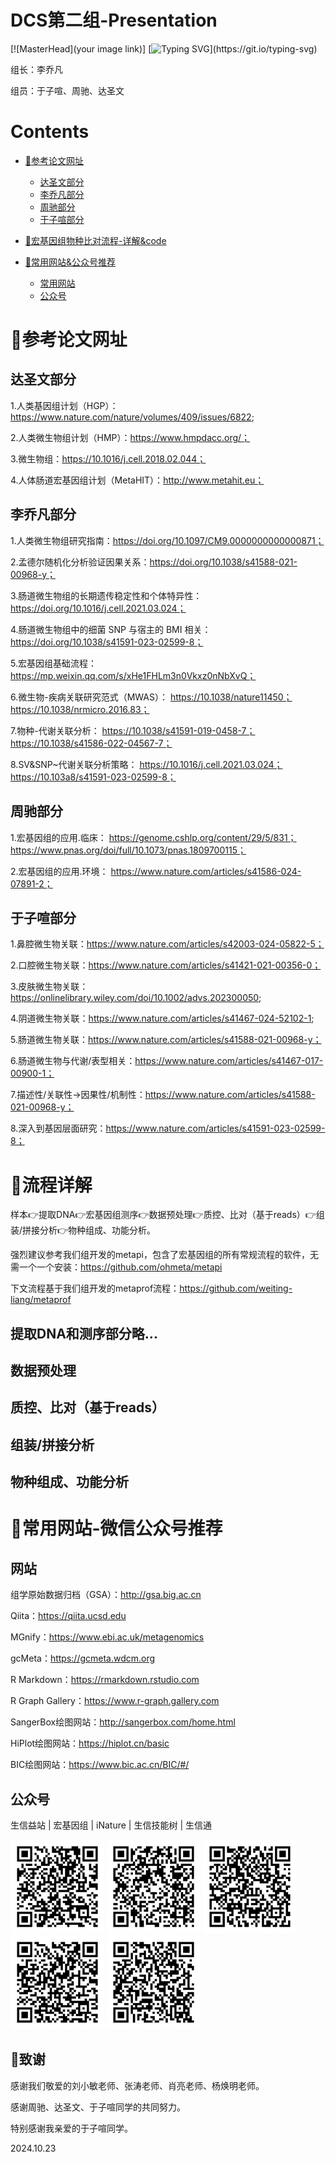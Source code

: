 # DCS第二组-Presentation
[![MasterHead](your image link)]
[![Typing SVG](https://readme-typing-svg.herokuapp.com?font=Fira+Code&pause=1000&width=435&lines=%F0%9F%98%8DDCS%E7%AC%AC%E4%BA%8C%E7%BB%84%E5%85%A8%E4%BD%93%E6%88%90%E5%91%98%E7%A5%9D%E6%82%A8%E8%82%A0%E9%81%93%E5%81%A5%E5%BA%B7%EF%BC%8C%E6%AF%8F%E5%A4%A9%E5%BC%80%E5%BF%83~)](https://git.io/typing-svg)


组长：李乔凡

组员：于子喧、周驰、达圣文

# Contents
- [🌈参考论文网址](#参考论文网址)
	- [达圣文部分](#达圣文部分)
	- [李乔凡部分](#李乔凡部分)
	- [周驰部分](#周驰部分)
	- [于子喧部分](#于子喧部分)

- [🌈宏基因组物种比对流程-详解&code](#流程详解)

- [🌈常用网站&公众号推荐](#常用网站-微信公众号推荐)
	- [常用网站](#网站)
	- [公众号](#公众号)

# 🌈参考论文网址
## 达圣文部分
1.人类基因组计划（HGP）：https://www.nature.com/nature/volumes/409/issues/6822;

2.人类微生物组计划（HMP）：https://www.hmpdacc.org/；

3.微生物组：https://10.1016/j.cell.2018.02.044；

4.人体肠道宏基因组计划（MetaHIT）：http://www.metahit.eu；

## 李乔凡部分
1.人类微生物组研究指南：https://doi.org/10.1097/CM9.0000000000000871；

2.孟德尔随机化分析验证因果关系：https://doi.org/10.1038/s41588-021-00968-y；

3.肠道微生物组的长期遗传稳定性和个体特异性：https://doi.org/10.1016/j.cell.2021.03.024；

4.肠道微生物组中的细菌 SNP 与宿主的 BMI 相关：https://doi.org/10.1038/s41591-023-02599-8；

5.宏基因组基础流程：https://mp.weixin.qq.com/s/xHe1FHLm3n0Vkxz0nNbXvQ；

6.微生物-疾病关联研究范式（MWAS）：
https://10.1038/nature11450；
https://10.1038/nrmicro.2016.83；

7.物种-代谢关联分析：
https://10.1038/s41591-019-0458-7；
https://10.1038/s41586-022-04567-7；

8.SV&SNP~代谢关联分析策略：
https://10.1016/j.cell.2021.03.024；
https://10.103a8/s41591-023-02599-8；

## 周驰部分
1.宏基因组的应用.临床：
https://genome.cshlp.org/content/29/5/831；
https://www.pnas.org/doi/full/10.1073/pnas.1809700115；

2.宏基因组的应用.环境：
https://www.nature.com/articles/s41586-024-07891-2；

## 于子喧部分
1.鼻腔微生物关联：https://www.nature.com/articles/s42003-024-05822-5；

2.口腔微生物关联：https://www.nature.com/articles/s41421-021-00356-0；

3.皮肤微生物关联：https://onlinelibrary.wiley.com/doi/10.1002/advs.202300050;

4.阴道微生物关联：https://www.nature.com/articles/s41467-024-52102-1;

5.肠道微生物关联：https://www.nature.com/articles/s41588-021-00968-y；

6.肠道微生物与代谢/表型相关：https://www.nature.com/articles/s41467-017-00900-1；

7.描述性/关联性→因果性/机制性：https://www.nature.com/articles/s41588-021-00968-y；

8.深入到基因层面研究：https://www.nature.com/articles/s41591-023-02599-8；

# 🌈流程详解
样本👉提取DNA👉宏基因组测序👉数据预处理👉质控、比对（基于reads）👉组装/拼接分析👉物种组成、功能分析。

强烈建议参考我们组开发的metapi，包含了宏基因组的所有常规流程的软件，无需一个一个安装：https://github.com/ohmeta/metapi

下文流程基于我们组开发的metaprof流程：https://github.com/weiting-liang/metaprof

## 提取DNA和测序部分略...
## 数据预处理

## 质控、比对（基于reads）
## 组装/拼接分析
## 物种组成、功能分析

# 🌈常用网站-微信公众号推荐
## 网站
组学原始数据归档（GSA）：http://gsa.big.ac.cn

Qiita：https://qiita.ucsd.edu

MGnify：https://www.ebi.ac.uk/metagenomics

gcMeta：https://gcmeta.wdcm.org

R Markdown：https://rmarkdown.rstudio.com

R Graph Gallery：https://www.r-graph.gallery.com

SangerBox绘图网站：http://sangerbox.com/home.html

HiPlot绘图网站：https://hiplot.cn/basic

BIC绘图网站：https://www.bic.ac.cn/BIC/#/


## 公众号

生信益站    |    宏基因组    |    iNature    |    生信技能树    |    生信通
<p float="left">
  <img src="pic/生信益站.png" width="150" />
  <img src="pic/宏基因组.png" width="150" /> 
  <img src="pic/iNature.png" width="150" />
  <img src="pic/生信技能树.png" width="150" />
  <img src="pic/生信通.png" width="150" />
</p>

## 🌈致谢

感谢我们敬爱的刘小敏老师、张涛老师、肖亮老师、杨焕明老师。

感谢周驰、达圣文、于子喧同学的共同努力。

特别感谢我亲爱的于子喧同学。

2024.10.23
